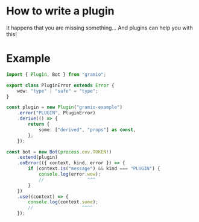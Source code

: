 # How to write a plugin

It happens that you are missing something... And plugins can help you with this!

# Example

```ts
import { Plugin, Bot } from "gramio";

export class PluginError extends Error {
    wow: "type" | "safe" = "type";
}

const plugin = new Plugin("gramio-example")
    .error("PLUGIN", PluginError)
    .derive(() => {
        return {
            some: ["derived", "props"] as const,
        };
    });

const bot = new Bot(process.env.TOKEN!)
    .extend(plugin)
    .onError(({ context, kind, error }) => {
        if (context.is("message") && kind === "PLUGIN") {
            console.log(error.wow);
            //                ^^^
        }
    })
    .use((context) => {
        console.log(context.some);
        //                  ^^^^
    });
```
